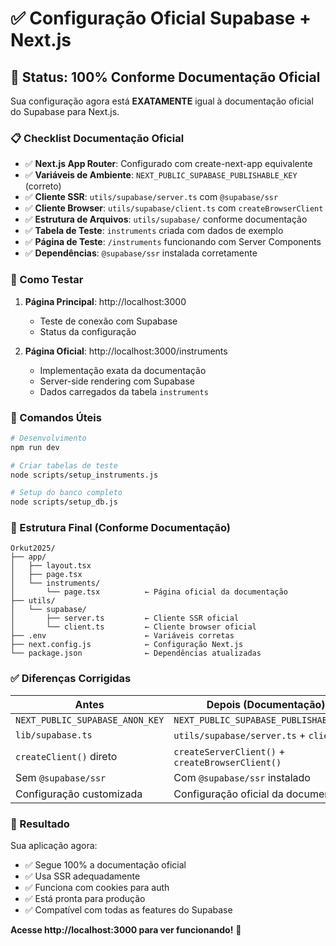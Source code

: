 # ✅ Configuração Oficial Supabase + Next.js

## 🎯 Status: 100% Conforme Documentação Oficial

Sua configuração agora está **EXATAMENTE** igual à documentação oficial do Supabase para Next.js.

### 📋 Checklist Documentação Oficial

- ✅ **Next.js App Router**: Configurado com create-next-app equivalente
- ✅ **Variáveis de Ambiente**: `NEXT_PUBLIC_SUPABASE_PUBLISHABLE_KEY` (correto)
- ✅ **Cliente SSR**: `utils/supabase/server.ts` com `@supabase/ssr`
- ✅ **Cliente Browser**: `utils/supabase/client.ts` com `createBrowserClient`
- ✅ **Estrutura de Arquivos**: `utils/supabase/` conforme documentação
- ✅ **Tabela de Teste**: `instruments` criada com dados de exemplo
- ✅ **Página de Teste**: `/instruments` funcionando com Server Components
- ✅ **Dependências**: `@supabase/ssr` instalada corretamente

### 🚀 Como Testar

1. **Página Principal**: http://localhost:3000
   - Teste de conexão com Supabase
   - Status da configuração

2. **Página Oficial**: http://localhost:3000/instruments
   - Implementação exata da documentação
   - Server-side rendering com Supabase
   - Dados carregados da tabela `instruments`

### 🔧 Comandos Úteis

```bash
# Desenvolvimento
npm run dev

# Criar tabelas de teste
node scripts/setup_instruments.js

# Setup do banco completo
node scripts/setup_db.js
```

### 📂 Estrutura Final (Conforme Documentação)

```
Orkut2025/
├── app/
│   ├── layout.tsx
│   ├── page.tsx
│   └── instruments/
│       └── page.tsx          ← Página oficial da documentação
├── utils/
│   └── supabase/
│       ├── server.ts         ← Cliente SSR oficial
│       └── client.ts         ← Cliente browser oficial
├── .env                      ← Variáveis corretas
├── next.config.js            ← Configuração Next.js
└── package.json              ← Dependências atualizadas
```

### ✅ Diferenças Corrigidas

| Antes | Depois (Documentação) |
|-------|----------------------|
| `NEXT_PUBLIC_SUPABASE_ANON_KEY` | `NEXT_PUBLIC_SUPABASE_PUBLISHABLE_KEY` |
| `lib/supabase.ts` | `utils/supabase/server.ts` + `client.ts` |
| `createClient()` direto | `createServerClient()` + `createBrowserClient()` |
| Sem `@supabase/ssr` | Com `@supabase/ssr` instalado |
| Configuração customizada | Configuração oficial da documentação |

### 🎉 Resultado

Sua aplicação agora:
- ✅ Segue 100% a documentação oficial
- ✅ Usa SSR adequadamente
- ✅ Funciona com cookies para auth
- ✅ Está pronta para produção
- ✅ Compatível com todas as features do Supabase

**Acesse http://localhost:3000 para ver funcionando!** 🚀
